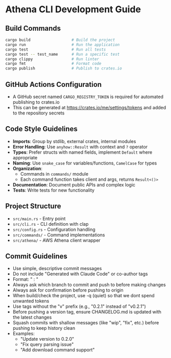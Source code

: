 # Athena CLI Development Guide

## Build Commands
```bash
cargo build                  # Build the project
cargo run                    # Run the application
cargo test                   # Run all tests
cargo test -- test_name      # Run a specific test
cargo clippy                 # Run linter
cargo fmt                    # Format code
cargo publish                # Publish to crates.io
```

## GitHub Actions Configuration
- A GitHub secret named `CARGO_REGISTRY_TOKEN` is required for automated publishing to crates.io
- This can be generated at https://crates.io/me/settings/tokens and added to the repository secrets

## Code Style Guidelines
- **Imports**: Group by stdlib, external crates, internal modules
- **Error Handling**: Use `anyhow::Result` with context and `?` operator
- **Types**: Prefer structs with named fields, implement `Default` where appropriate
- **Naming**: Use `snake_case` for variables/functions, `CamelCase` for types
- **Organization**:
  - Commands in `commands/` module
  - Each command function takes client and args, returns `Result<()>`
- **Documentation**: Document public APIs and complex logic
- **Tests**: Write tests for new functionality

## Project Structure
- `src/main.rs` - Entry point
- `src/cli.rs` - CLI definition with clap
- `src/config.rs` - Configuration handling
- `src/commands/` - Command implementations
- `src/athena/` - AWS Athena client wrapper

## Commit Guidelines
- Use simple, descriptive commit messages
- Do not include "Generated with Claude Code" or co-author tags
- Format: "<action> <component>: <brief description>"
- Always ask which branch to commit and push to before making changes
- Always ask for confirmation before pushing to origin
- When build/check the project, use -q (quiet) so that we dont spend unwanted tokens
- Use tags without the "v" prefix (e.g., "0.2.1" instead of "v0.2.1")
- Before pushing a version tag, ensure CHANGELOG.md is updated with the latest changes
- Squash commits with shallow messages (like "wip", "fix", etc.) before pushing to keep history clean
- Examples:
  - "Update version to 0.2.0"
  - "Fix query parsing issue"
  - "Add download command support"

